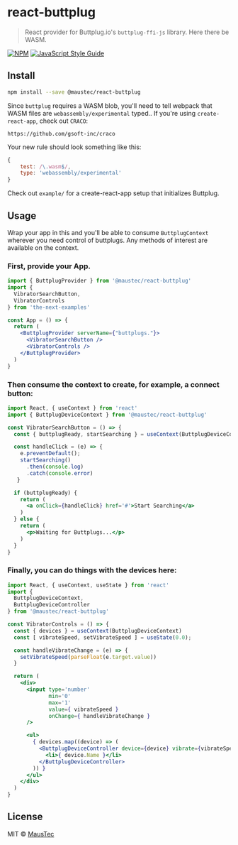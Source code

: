 # react-buttplug

> React provider for Buttplug.io's `buttplug-ffi-js` library. Here there be WASM.

[![NPM](https://img.shields.io/npm/v/@maustec/react-buttplug.svg)](https://www.npmjs.com/package/@maustec/react-buttplug) [![JavaScript Style Guide](https://img.shields.io/badge/code_style-standard-brightgreen.svg)](https://standardjs.com)

## Install

```bash
npm install --save @maustec/react-buttplug
```

Since `buttplug` requires a WASM blob, you'll need to tell webpack that WASM files are `webassembly/experimental` typed..
If you're using `create-react-app`, check out `CRACO`:

`https://github.com/gsoft-inc/craco`

Your new rule should look something like this:

```js
{
    test: /\.wasm$/,
    type: 'webassembly/experimental'
}
```

Check out `example/` for a create-react-app setup that initializes Buttplug.

## Usage

Wrap your app in this and you'll be able to consume `ButtplugContext` wherever
you need control of buttplugs. Any methods of interest are available on the
context.

### First, provide your App.
```jsx
import { ButtplugProvider } from '@maustec/react-buttplug'
import {
  VibratorSearchButton,
  VibratorControls
} from 'the-next-examples'

const App = () => {
  return (
    <ButtplugProvider serverName={"buttplugs."}>
      <VibratorSearchButton />
      <VibratorControls />
    </ButtplugProvider>
  )
}
```

### Then consume the context to create, for example, a connect button:

```jsx
import React, { useContext } from 'react'
import { ButtplugDeviceContext } from '@maustec/react-buttplug'

const VibratorSearchButton = () => {
  const { buttplugReady, startSearching } = useContext(ButtplugDeviceContext);

  const handleClick = (e) => {
    e.preventDefault();
    startSearching()
      .then(console.log)
      .catch(console.error)
   }

  if (buttplugReady) {
    return (
      <a onClick={handleClick} href='#'>Start Searching</a>
    )
  } else {
    return (
      <p>Waiting for Buttplugs...</p>
    )
  }
}
```

### Finally, you can do things with the devices here:

```jsx
import React, { useContext, useState } from 'react'
import {
  ButtplugDeviceContext,
  ButtplugDeviceController
} from '@maustec/react-buttplug'

const VibratorControls = () => {
  const { devices } = useContext(ButtplugDeviceContext)
  const [ vibrateSpeed, setVibrateSpeed ] = useState(0.0);

  const handleVibrateChange = (e) => {
    setVibrateSpeed(parseFloat(e.target.value))
  }

  return (
    <div>
      <input type='number'
             min='0'
             max='1'
             value={ vibrateSpeed }
             onChange={ handleVibrateChange }
      />

      <ul>
        { devices.map((device) => (
          <ButtplugDeviceController device={device} vibrate={vibrateSpeed}>
            <li>{ device.Name }</li>
          </ButtplugDeviceController>
        )) }
      </ul>
    </div>
  )
}
```

## License

MIT © [MausTec](https://github.com/MausTec)
